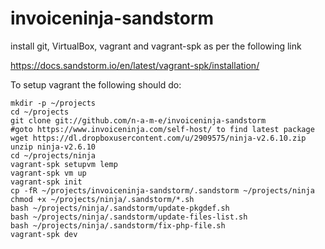 # invoiceninja-sandstorm

install git, VirtualBox, vagrant and vagrant-spk as per the following link

https://docs.sandstorm.io/en/latest/vagrant-spk/installation/

To setup vagrant the following should do:

    mkdir -p ~/projects
    cd ~/projects
    git clone git://github.com/n-a-m-e/invoiceninja-sandstorm
    #goto https://www.invoiceninja.com/self-host/ to find latest package
    wget https://dl.dropboxusercontent.com/u/2909575/ninja-v2.6.10.zip
    unzip ninja-v2.6.10
    cd ~/projects/ninja
    vagrant-spk setupvm lemp
    vagrant-spk vm up
    vagrant-spk init
    cp -fR ~/projects/invoiceninja-sandstorm/.sandstorm ~/projects/ninja
    chmod +x ~/projects/ninja/.sandstorm/*.sh
    bash ~/projects/ninja/.sandstorm/update-pkgdef.sh
    bash ~/projects/ninja/.sandstorm/update-files-list.sh
    bash ~/projects/ninja/.sandstorm/fix-php-file.sh
    vagrant-spk dev
